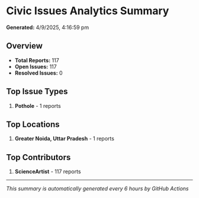 #  Civic Issues Analytics Summary

**Generated:** 4/9/2025, 4:16:59 pm

##  Overview
- **Total Reports:** 117
- **Open Issues:** 117
- **Resolved Issues:** 0

##  Top Issue Types
1. **Pothole** - 1 reports

##  Top Locations
1. **Greater Noida, Uttar Pradesh** - 1 reports

##  Top Contributors
1. **ScienceArtist** - 117 reports

---
*This summary is automatically generated every 6 hours by GitHub Actions*
